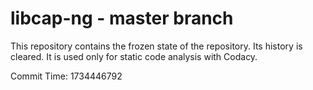 # libcap-ng - master branch

This repository contains the frozen state of the repository.
Its history is cleared. It is used only for static code
analysis with Codacy.

Commit Time: 1734446792